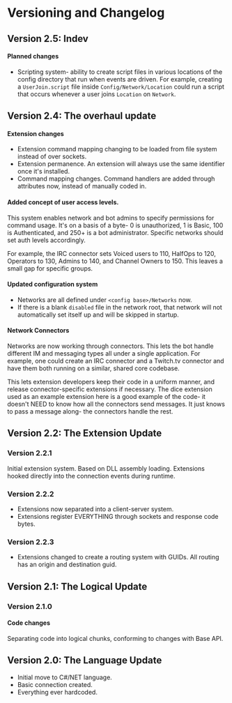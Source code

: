 # Versioning and Changelog #
## Version 2.5: Indev
#### Planned changes
* Scripting system- ability to create script files in various locations of the config directory that run when events are driven. For example, creating a `UserJoin.script` file inside `Config/Network/Location` could run a script that occurs whenever a user joins `Location` on `Network`.


## Version 2.4: The overhaul update
#### Extension changes
* Extension command mapping changing to be loaded from file system instead of over sockets.
* Extension permanence. An extension will always use the same identifier once it's installed.
* Command mapping changes. Command handlers are added through attributes now, instead of manually coded in.

#### Added concept of user access levels.
This system enables network and bot admins to specify permissions for command usage. It's on a basis of a byte- 0 is unauthorized, 1 is Basic, 100 is Authenticated, and 250+ is a bot administrator. Specific networks should set auth levels accordingly.

For example, the IRC connector sets Voiced users to 110, HalfOps to 120, Operators to 130, Admins to 140, and Channel Owners to 150. This leaves a small gap for specific groups.

#### Updated configuration system
* Networks are all defined under `<config base>/Networks` now. 
* If there is a blank `disabled` file in the network root, that network will not automatically set itself up and will be skipped in startup.

#### Network Connectors
Networks are now working through connectors. This lets the bot handle different IM and messaging types all under a single application. For example, one could create an IRC connector and a Twitch.tv connector and have them both running on a similar, shared core codebase.

This lets extension developers keep their code in a uniform manner, and release connector-specific extensions if necessary. The dice extension used as an example extension here is a good example of the code- it doesn't NEED to know how all the connectors send messages. It just knows to pass a message along- the connectors handle the rest.


## Version 2.2: The Extension Update
### Version 2.2.1
Initial extension system. Based on DLL assembly loading. Extensions hooked directly into the connection events during runtime.

### Version 2.2.2
* Extensions now separated into a client-server system. 
* Extensions register EVERYTHING through sockets and response code bytes.

### Version 2.2.3
* Extensions changed to create a routing system with GUIDs. All routing has an origin and destination guid.


## Version 2.1: The Logical Update
### Version 2.1.0
#### Code changes
Separating code into logical chunks, conforming to changes with Base API.


## Version 2.0: The Language Update
* Initial move to C#/NET language.
* Basic connection created.
* Everything ever hardcoded.
